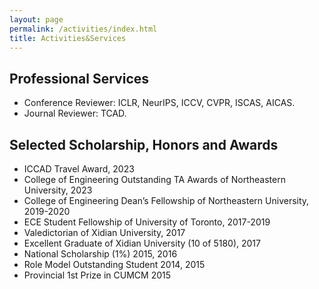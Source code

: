 ```yaml
---
layout: page
permalink: /activities/index.html
title: Activities&Services
---
```


## Professional Services

- Conference Reviewer: ICLR, NeurIPS, ICCV, CVPR, ISCAS, AICAS.
- Journal Reviewer: TCAD.


## Selected Scholarship, Honors and Awards

- ICCAD Travel Award, 2023
- College of Engineering Outstanding TA Awards of Northeastern University, 2023 
- College of Engineering Dean’s Fellowship of Northeastern University, 2019-2020
- ECE Student Fellowship of University of Toronto, 2017-2019
- Valedictorian of Xidian University, 2017
- Excellent Graduate of Xidian University (10 of 5180), 2017
- National Scholarship (1%) 2015, 2016
- Role Model Outstanding Student 2014, 2015
- Provincial 1st Prize in CUMCM 2015

